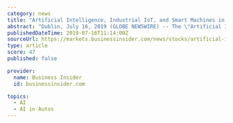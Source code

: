 ```yaml
---
category: news
title: "Artificial Intelligence, Industrial IoT, and Smart Machines in Enterprise & Industrial Automation (2019-2024)"
abstract: "Dublin, July 16, 2019 (GLOBE NEWSWIRE) -- The \"Artificial Intelligence ... include autonomous robots (such as service robots), self-driving vehicles, expert systems (such as medical decision ..."
publishedDateTime: 2019-07-16T11:14:00Z
sourceUrl: https://markets.businessinsider.com/news/stocks/artificial-intelligence-industrial-iot-and-smart-machines-in-enterprise-industrial-automation-2019-2024-1028355962
type: article
score: 47
published: false

provider:
  name: Business Insider
  id: businessinsider.com

topics:
  - AI
  - AI in Autos
---
```

